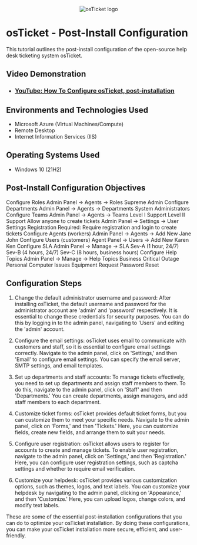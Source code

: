 <p align="center">
<img src="https://i.imgur.com/Clzj7Xs.png" alt="osTicket logo"/>
</p>

<h1>osTicket - Post-Install Configuration</h1>
This tutorial outlines the post-install configuration of the open-source help desk ticketing system osTicket.<br />


<h2>Video Demonstration</h2>

- ### [YouTube: How To Configure osTicket, post-installation](https://www.youtube.com/watch?v=K7T_JjvEamg)

<h2>Environments and Technologies Used</h2>

- Microsoft Azure (Virtual Machines/Compute)
- Remote Desktop
- Internet Information Services (IIS)

<h2>Operating Systems Used </h2>

- Windows 10</b> (21H2)

<h2>Post-Install Configuration Objectives</h2>

Configure Roles
Admin Panel -> Agents -> Roles
Supreme Admin
Configure Departments
Admin Panel -> Agents -> Departments
System Administrators
Configure Teams
Admin Panel -> Agents -> Teams
Level I Support
Level II Support
Allow anyone to create tickets
Admin Panel -> Settings -> User Settings
Registration Required: Require registration and login to create tickets 
Configure Agents (workers)
Admin Panel -> Agents -> Add New
Jane
John
Configure Users (customers)
Agent Panel -> Users -> Add New
Karen
Ken
Configure SLA
Admin Panel -> Manage -> SLA
Sev-A (1 hour, 24/7)
Sev-B (4 hours, 24/7)
Sev-C (8 hours, business hours)
Configure Help Topics
Admin Panel -> Manage -> Help Topics
Business Critical Outage
Personal Computer Issues
Equipment Request
Password Reset


<h2>Configuration Steps</h2>

1. Change the default administrator username and password:
After installing osTicket, the default username and password for the administrator account are 'admin' and 'password' respectively. It is essential to change these credentials for security purposes. You can do this by logging in to the admin panel, navigating to 'Users' and editing the 'admin' account.

2. Configure the email settings:
osTicket uses email to communicate with customers and staff, so it is essential to configure email settings correctly. Navigate to the admin panel, click on 'Settings,' and then 'Email' to configure email settings. You can specify the email server, SMTP settings, and email templates.

3. Set up departments and staff accounts:
To manage tickets effectively, you need to set up departments and assign staff members to them. To do this, navigate to the admin panel, click on 'Staff' and then 'Departments.' You can create departments, assign managers, and add staff members to each department.

4. Customize ticket forms:
osTicket provides default ticket forms, but you can customize them to meet your specific needs. Navigate to the admin panel, click on 'Forms,' and then 'Tickets.' Here, you can customize fields, create new fields, and arrange them to suit your needs.

5. Configure user registration:
osTicket allows users to register for accounts to create and manage tickets. To enable user registration, navigate to the admin panel, click on 'Settings,' and then 'Registration.' Here, you can configure user registration settings, such as captcha settings and whether to require email verification.

6. Customize your helpdesk:
osTicket provides various customization options, such as themes, logos, and text labels. You can customize your helpdesk by navigating to the admin panel, clicking on 'Appearance,' and then 'Customize.' Here, you can upload logos, change colors, and modify text labels.

These are some of the essential post-installation configurations that you can do to optimize your osTicket installation. By doing these configurations, you can make your osTicket installation more secure, efficient, and user-friendly.
